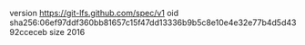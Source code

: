 version https://git-lfs.github.com/spec/v1
oid sha256:06ef97ddf360bb81657c15f47dd13336b9b5c8e10e4e32e77b4d5d4392cceceb
size 2016
